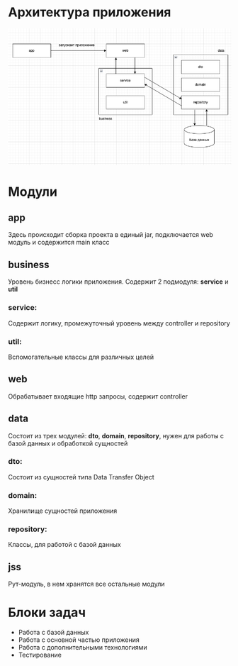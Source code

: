 # Архитектура приложения

![](assets/arch.png)

# Модули

## app

Здесь происходит сборка проекта в единый jar, подключается web модуль и содержится main класс

## business

Уровень бизнесс логики приложения. Содержит 2 подмодуля: **service** и **util**

### service:
Содержит логику, промежуточный уровень между controller и repository

### util:
Вспомогательные классы для различных целей

## web

Обрабатывает входящие http запросы, содержит controller

## data

Состоит из трех модулей: **dto**, **domain**, **repository**, нужен для работы с базой данных и обработкой сущностей

### dto:

Состоит из сущностей типа Data Transfer Object

### domain:

Хранилище сущностей приложения

### repository:

Классы, для работой с базой данных

## jss

Рут-модуль, в нем хранятся все остальные модули


# Блоки задач

* Работа с базой данных
* Работа с основной частью приложения
* Работа с дополнительными технологиями
* Тестирование 
